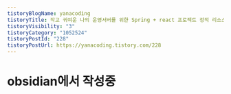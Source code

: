 ```yaml
---
tistoryBlogName: yanacoding
tistoryTitle: 작고 귀여운 나의 운영서버를 위한 Spring + react 프로젝트 정적 리소스 배포기(feat.. spring servlet custom filter + 왜 mvc 패턴은 지양되고 있는가.)
tistoryVisibility: "3"
tistoryCategory: "1052524"
tistoryPostId: "228"
tistoryPostUrl: https://yanacoding.tistory.com/228
---
```

# obsidian에서 작성중